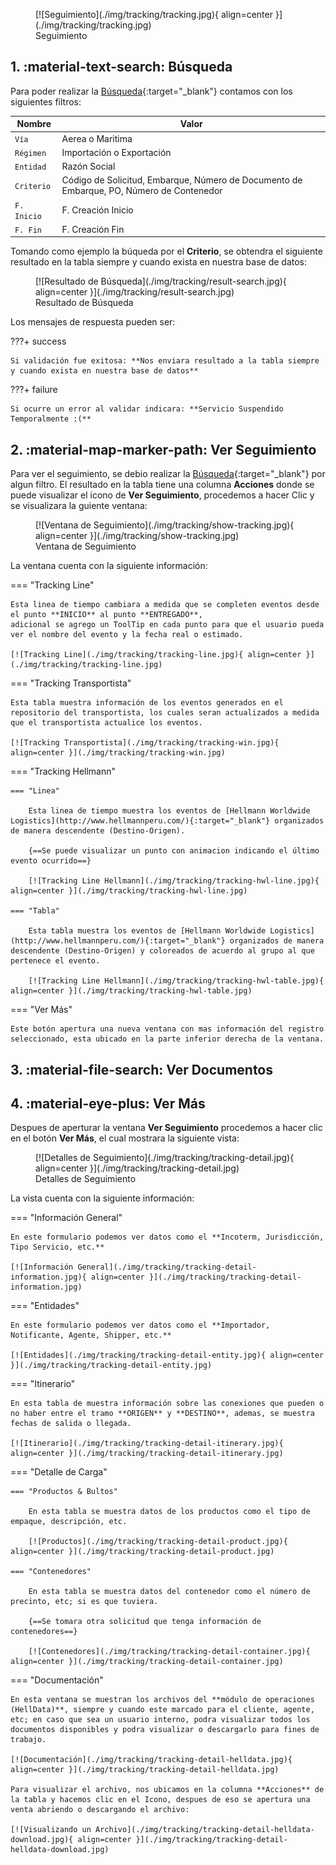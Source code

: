 <figure markdown>
  [![Seguimiento](./img/tracking/tracking.jpg){ align=center }](./img/tracking/tracking.jpg)
  <figcaption>Seguimiento</figcaption>
</figure>

## 1. :material-text-search: Búsqueda

Para poder realizar la [Búsqueda](http://192.168.10.150/WebCustomerPortal/dashboard/trackings){:target="_blank"} contamos con los siguientes filtros:

| Nombre      | Valor                                                                                    |
| ----------- | ---------------------------------------------------------------------------------------- |
| `Vía`       | Aerea o Maritima                                                                         |
| `Régimen`   | Importación o Exportación                                                                |
| `Entidad`   | Razón Social                                                                             |
| `Criterio`  | Código de Solicitud, Embarque, Número de Documento de Embarque, PO, Número de Contenedor |
| `F. Inicio` | F. Creación Inicio                                                                       |
| `F. Fin`    | F. Creación Fin                                                                          |

Tomando como ejemplo la búqueda por el **Criterio**, se obtendra el siguiente resultado en la tabla siempre y cuando exista en nuestra base de datos:

<figure markdown>
  [![Resultado de Búsqueda](./img/tracking/result-search.jpg){ align=center }](./img/tracking/result-search.jpg)
  <figcaption>Resultado de Búsqueda</figcaption>
</figure>

Los mensajes de respuesta pueden ser:

???+ success

    Si validación fue exitosa: **Nos enviara resultado a la tabla siempre y cuando exista en nuestra base de datos**

???+ failure

    Si ocurre un error al validar indicara: **Servicio Suspendido Temporalmente :(**

## 2. :material-map-marker-path: Ver Seguimiento

Para ver el seguimiento, se debio realizar la [Búsqueda](http://192.168.10.150/WebCustomerPortal/dashboard/trackings){:target="_blank"} por algun filtro. El resultado en la tabla tiene una columna **Acciones** donde se puede visualizar el icono de **Ver Seguimiento**, procedemos a hacer Clic y se visualizara la guiente ventana:

<figure markdown>
  [![Ventana de Seguimiento](./img/tracking/show-tracking.jpg){ align=center }](./img/tracking/show-tracking.jpg)
  <figcaption>Ventana de Seguimiento</figcaption>
</figure>

La ventana cuenta con la siguiente información:

=== "Tracking Line"

    Esta linea de tiempo cambiara a medida que se completen eventos desde el punto **INICIO** al punto **ENTREGADO**,
    adicional se agrego un ToolTip en cada punto para que el usuario pueda ver el nombre del evento y la fecha real o estimado.

    [![Tracking Line](./img/tracking/tracking-line.jpg){ align=center }](./img/tracking/tracking-line.jpg)

=== "Tracking Transportista"
    
    Esta tabla muestra información de los eventos generados en el repositorio del transportista, los cuales seran actualizados a medida que el transportista actualice los eventos.

    [![Tracking Transportista](./img/tracking/tracking-win.jpg){ align=center }](./img/tracking/tracking-win.jpg)        

=== "Tracking Hellmann"

    === "Linea"

        Esta linea de tiempo muestra los eventos de [Hellmann Worldwide Logistics](http://www.hellmannperu.com/){:target="_blank"} organizados de manera descendente (Destino-Origen).

        {==Se puede visualizar un punto con animacion indicando el último evento ocurrido==} 

        [![Tracking Line Hellmann](./img/tracking/tracking-hwl-line.jpg){ align=center }](./img/tracking/tracking-hwl-line.jpg)                

    === "Tabla"

        Esta tabla muestra los eventos de [Hellmann Worldwide Logistics](http://www.hellmannperu.com/){:target="_blank"} organizados de manera descendente (Destino-Origen) y coloreados de acuerdo al grupo al que pertenece el evento.

        [![Tracking Line Hellmann](./img/tracking/tracking-hwl-table.jpg){ align=center }](./img/tracking/tracking-hwl-table.jpg)                      

=== "Ver Más"

    Este botón apertura una nueva ventana con mas información del registro seleccionado, esta ubicado en la parte inferior derecha de la ventana.

## 3. :material-file-search: Ver Documentos



## 4. :material-eye-plus: Ver Más

Despues de aperturar la ventana **Ver Seguimiento** procedemos a hacer clic en el botón **Ver Más**, el cual mostrara la siguiente vista:

<figure markdown>
  [![Detalles de Seguimiento](./img/tracking/tracking-detail.jpg){ align=center }](./img/tracking/tracking-detail.jpg)
  <figcaption>Detalles de Seguimiento</figcaption>
</figure>

La vista cuenta con la siguiente información:

=== "Información General"

    En este formulario podemos ver datos como el **Incoterm, Jurisdicción, Tipo Servicio, etc.**

    [![Información General](./img/tracking/tracking-detail-information.jpg){ align=center }](./img/tracking/tracking-detail-information.jpg)    

=== "Entidades"

    En este formulario podemos ver datos como el **Importador, Notificante, Agente, Shipper, etc.**

    [![Entidades](./img/tracking/tracking-detail-entity.jpg){ align=center }](./img/tracking/tracking-detail-entity.jpg)        

=== "Itinerario"

    En esta tabla de muestra información sobre las conexiones que pueden o no haber entre el tramo **ORIGEN** y **DESTINO**, ademas, se muestra fechas de salida o llegada.

    [![Itinerario](./img/tracking/tracking-detail-itinerary.jpg){ align=center }](./img/tracking/tracking-detail-itinerary.jpg)            

=== "Detalle de Carga"

    === "Productos & Bultos"

        En esta tabla se muestra datos de los productos como el tipo de empaque, descripción, etc.

        [![Productos](./img/tracking/tracking-detail-product.jpg){ align=center }](./img/tracking/tracking-detail-product.jpg)            

    === "Contenedores"

        En esta tabla se muestra datos del contenedor como el número de precinto, etc; si es que tuviera. 

        {==Se tomara otra solicitud que tenga información de contenedores==} 

        [![Contenedores](./img/tracking/tracking-detail-container.jpg){ align=center }](./img/tracking/tracking-detail-container.jpg)           

=== "Documentación"

    En esta ventana se muestran los archivos del **módulo de operaciones (HellData)**, siempre y cuando este marcado para el cliente, agente, etc; en caso que sea un usuario interno, podra visualizar todos los documentos disponibles y podra visualizar o descargarlo para fines de trabajo.

    [![Documentación](./img/tracking/tracking-detail-helldata.jpg){ align=center }](./img/tracking/tracking-detail-helldata.jpg)   

    Para visualizar el archivo, nos ubicamos en la columna **Acciones** de la tabla y hacemos clic en el Icono, despues de eso se apertura una venta abriendo o descargando el archivo:

    [![Visualizando un Archivo](./img/tracking/tracking-detail-helldata-download.jpg){ align=center }](./img/tracking/tracking-detail-helldata-download.jpg)       